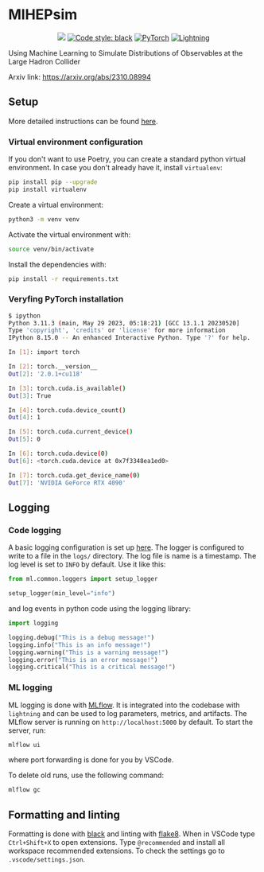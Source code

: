# MlHEPsim

<p align="center">
    <a href="https://www.python.org/"><img src="https://img.shields.io/badge/Python-3.11-blue.svg" /></a>
    <a href="https://github.com/psf/black"><img alt="Code style: black" src="https://img.shields.io/badge/code%20style-black-000000.svg"></a>
    <a href="https://pytorch.org/"><img alt="PyTorch" src="https://img.shields.io/badge/PyTorch-ee4c2c?logo=pytorch&logoColor=white"></a>
    <a href="https://pytorchlightning.ai/"><img alt="Lightning" src="https://img.shields.io/badge/-Lightning-792ee5?logo=pytorchlightning&logoColor=white"></a>
</p>

Using Machine Learning to Simulate Distributions of Observables at the Large Hadron Collider

Arxiv link: https://arxiv.org/abs/2310.08994

## Setup

More detailed instructions can be found [here](ml/custom/HIGGS/analysis/README.md).

### Virtual environment configuration

If you don't want to use Poetry, you can create a standard python virtual environment. In case you don't already have it, install `virtualenv`:

```bash
pip install pip --upgrade
pip install virtualenv
```

Create a virtual environment:

```bash
python3 -m venv venv
```

Activate the virtual environment with:

```bash
source venv/bin/activate
```

Install the dependencies with:

```bash
pip install -r requirements.txt
```

### Veryfing PyTorch installation

```bash
$ ipython
Python 3.11.3 (main, May 29 2023, 05:18:21) [GCC 13.1.1 20230520]
Type 'copyright', 'credits' or 'license' for more information
IPython 8.15.0 -- An enhanced Interactive Python. Type '?' for help.

In [1]: import torch

In [2]: torch.__version__
Out[2]: '2.0.1+cu118'

In [3]: torch.cuda.is_available()
Out[3]: True

In [4]: torch.cuda.device_count()
Out[4]: 1

In [5]: torch.cuda.current_device()
Out[5]: 0

In [6]: torch.cuda.device(0)
Out[6]: <torch.cuda.device at 0x7f3348ea1ed0>

In [7]: torch.cuda.get_device_name(0)
Out[7]: 'NVIDIA GeForce RTX 4090'
```

## Logging 

### Code logging

A basic logging configuration is set up [here](ml/common/utils/loggers.py). The logger is configured to write to a file in the `logs/` directory. The log file is name is a timestamp. The log level is set to `INFO` by default. Use it like this:
  
```python
from ml.common.loggers import setup_logger

setup_logger(min_level="info")
```
and log events in python code using the logging library:
```python
import logging

logging.debug("This is a debug message!")
logging.info("This is an info message!")
logging.warning("This is a warning message!")
logging.error("This is an error message!")
logging.critical("This is a critical message!")
```

### ML logging

ML logging is done with [MLflow](https://mlflow.org/). It is integrated into the codebase with ```lightning``` and can  be used to log parameters, metrics, and artifacts. The MLflow server is running on ```http://localhost:5000``` by default. To start the server, run:

```bash
mlflow ui
```
where port forwarding is done for you by VSCode.

To delete old runs, use the following command:

```bash
mlflow gc
```

## Formatting and linting

Formatting is done with [black](https://github.com/psf/black) and linting with [flake8](https://github.com/PyCQA/flake8). When in VSCode type `Ctrl+Shift+X` to open extensions. Type `@recommended` and install all workspace recommended extensions. To check the settings go to `.vscode/settings.json`.  
